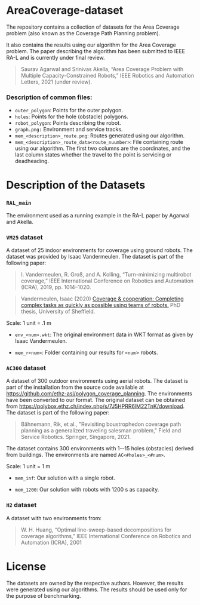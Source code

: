 # AreaCoverage-dataset
The repository contains a collection of datasets for the Area Coverage problem (also known as the Coverage Path Planning problem).

It also contains the results using our algorithm for the Area Coverage problem. The paper describing the algorithm has been submitted to IEEE RA-L and is currently under final review.

> Saurav Agarwal and Srinivas Akella,
> “Area Coverage Problem with Multiple Capacity-Constrained Robots,”
> IEEE Robotics and Automation Letters, 2021 (under review).

### Description of common files:

- `outer_polygon`: Points for the outer polygon.
- `holes`: Points for the hole (obstacle) polygons.
- `robot_polygon`: Points describing the robot.
- `graph.png:` Environment and service tracks.
- `mem_<description>_route.png`: Routes generated using our algorithm.
- `mem_<description>_route_data<route_nuumber>`: File containing route using our algorithm. The first two columns are the coordinates, and the last column states whether the travel to the point is servicing or deadheading.

# Description of the Datasets

### `RAL_main`

The environment used as a running example in the RA-L paper by Agarwal and Akella.

### `VM25` dataset

A dataset of 25 indoor environments for coverage using ground robots. The dataset was provided by Isaac Vandermeulen. The dataset is part of the following paper:

> I. Vandermeulen, R. Groß, and A. Kolling,
> “Turn-minimizing multirobot coverage,”
> IEEE International Conference on Robotics and Automation (ICRA), 2019, pp. 1014–1020.

> Vandermeulen, Isaac   (2020) 
> [Coverage & cooperation: Completing complex tasks as quickly as possible using teams of robots.](https://etheses.whiterose.ac.uk/27452/)
> PhD thesis, University of Sheffield.  

Scale: 1 unit = .1 m

- `env_<num>.wkt`: The original environment data in WKT format as given by Isaac Vandermeulen.

- `mem_r<num>`: Folder containing our results for `<num`> robots.

  

### `AC300` dataset

A dataset of 300 outdoor environments using aerial robots. The dataset is part of the installation from the source code available at https://github.com/ethz-asl/polygon_coverage_planning. The environments have been converted to our format. The original dataset can be obtained from https://polybox.ethz.ch/index.php/s/7J5HPRR6lM22TnK/download. The dataset is part of the following paper:

> Bähnemann, Rik, et al.,
> "Revisiting boustrophedon coverage path planning as a generalized traveling salesman problem,"
> Field and Service Robotics. Springer, Singapore, 2021.

The dataset contains 300 environments with 1--15 holes (obstacles) derived from buildings. The environments are named `AC<#holes>_<#num>`. 

Scale: 1 unit = 1 m

- `mem_inf`: Our solution with a single robot.

- `mem_1200`: Our solution with robots with 1200 s as capacity.

### `H2` dataset

 A dataset with two environments from:

> W. H. Huang, 
> “Optimal line-sweep-based decompositions for coverage algorithms,”
> IEEE International Conference on Robotics and Automation (ICRA), 2001

  

# License

The datasets are owned by the respective authors. However, the results were generated using our algorithms. The results should be used only for the purpose of benchmarking.
